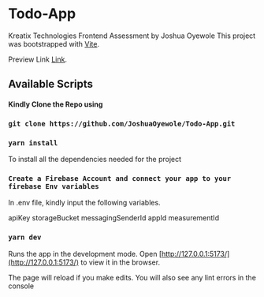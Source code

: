 # Todo-App
Kreatix Technologies Frontend Assessment by Joshua Oyewole
This project was bootstrapped with [Vite](https://vitejs.dev/guide/).


Preview Link [Link](https://joshuaoyewole-kreatix-assessment.netlify.app/).


## Available Scripts

#### Kindly Clone the Repo using
### `git clone https://github.com/JoshuaOyewole/Todo-App.git`

### `yarn install`
To install all the dependencies needed for the project

### `Create a Firebase Account and connect your app to your firebase Env variables`

In .env file, kindly input the following variables.

apiKey
storageBucket
messagingSenderId
appId
measurementId

### `yarn dev`
Runs the app in the development mode.
Open [http://127.0.0.1:5173/](http://127.0.0.1:5173/) to view it in the browser.

The page will reload if you make edits.
You will also see any lint errors in the console

